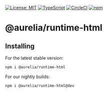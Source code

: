 [![License: MIT](https://img.shields.io/badge/License-MIT-yellow.svg)](https://opensource.org/licenses/MIT)
[![TypeScript](https://img.shields.io/badge/%3C%2F%3E-TypeScript-%230074c1.svg)](http://www.typescriptlang.org/)
[![CircleCI](https://circleci.com/gh/aurelia/aurelia.svg?style=shield)](https://circleci.com/gh/aurelia/aurelia)
[![npm](https://img.shields.io/npm/v/@aurelia/runtime-html.svg?maxAge=3600)](https://www.npmjs.com/package/@aurelia/runtime-html)
# @aurelia/runtime-html

## Installing

For the latest stable version:

```bash
npm i @aurelia/runtime-html
```

For our nightly builds:

```bash
npm i @aurelia/runtime-html@dev
```
